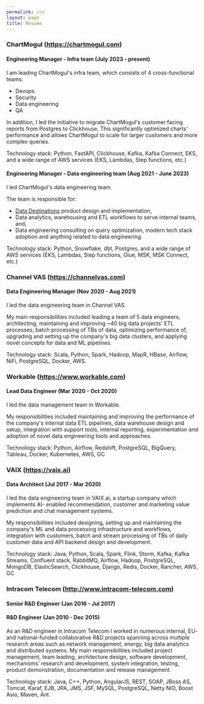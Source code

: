 ```yaml
---
permalink: /cv
layout: page
title: Resume
---
```


### ChartMogul (https://chartmogul.com)
#### Engineering Manager - Infra team (July 2023 - present)

I am leading ChartMogul's infra team, which consists of 4 cross-functional teams: 
- Devops
- Security
- Data engineering
- QA

In addition, I led the initiative to migrate ChartMogul's customer facing reports from Postgres to Clickhouse. This significantly optimized charts' performance and allows ChartMogul to scale for larger customers and more complex queries.

Technology stack: Python, FastAPI, Clickhouse, Kafka, Kafka Connect, EKS, and a wide range of AWS services (EKS, Lambdas, Step functions, etc.)

#### Engineering Manager - Data engineering team (Aug 2021 - June 2023)

I led ChartMogul's data engineering team.  

The team is responsible for: 
 - [Data Destinations](https://chartmogul.com/features/#data-output) product design and implementation, 
 - Data analytics, warehousing and ETL workflows to serve internal teams, and,
 - Data engineering consulting on query optimization, modern tech stack adoption and anything related to data engineering. 

Technology stack: Python, Snowflake, dbt, Postgres, and a wide range of AWS services (EKS, Lambdas, Step functions, Glue, MSK, MSK Connect, etc.)

### Channel VAS (https://channelvas.com)
#### Data Engineering Manager (Nov 2020 - Aug 2021)

I led the data engineering team in Channel VAS. 

My main responsibilities included leading a team of 5 data engineers, architecting, maintaining and improving ~40 big data projects' ETL processes, batch processing of TBs of data, optimizing performance of, upgrading and setting up the company's big data clusters, and applying novel concepts for data and ML pipelines.

Technology stack: Scala, Python, Spark, Hadoop, MapR, HBase, Airflow, NiFi, PostgreSQL, Docker, AWS.

### Workable (https://www.workable.com)
#### Lead Data Engineer (Mar 2020 - Oct 2020)

I led the data management team in Workable. 

My responsibilities included maintaining and improving the performance of the company's internal data ETL pipelines, data warehouse design and setup, integration with support tools, internal reporting, experimentation and adoption of novel data engineering tools and approaches.

Technology stack: Python, Airflow, Redshift, PostgreSQL, BigQuery, Tableau, Docker, Kubernetes, AWS, GC

### VAIX (https://vaix.ai)
#### Data Architect (Jul 2017 - Mar 2020)

I led the data engineering team in VAIX.ai, a startup company which implements AI- enabled recommendation, customer and marketing value prediction and chat management systems. 

My responsibilities included designing, setting up and maintaining the company's ML and data processing infrastructure and workflows, integration with customers, batch and stream processing of TBs of daily customer data and API backend design and development.

Technology stack: Java, Python, Scala, Spark, Flink, Storm, Kafka, Kafka Streams, Confluent stack, RabbitMQ, Airflow, Hadoop, PostgreSQL, MongoDB, ElasticSearch, Clickhouse, Django, Redis, Docker, Rancher, AWS, GC

### Intracom Telecom (http://www.intracom-telecom.com)
#### Senior R&D Engineer (Jan 2016 - Jul 2017)
#### R&D Engineer (Jan 2010 - Dec 2015)

As an R&D engineer in Intracom Telecom I worked in numerous internal, EU- and national-funded collaborative R&D projects spanning across multiple research areas such as network management, energy, big data analytics and distributed systems. My main responsibilities included project management, team leading, architecture design, software development, mechanisms’ research and development, system integration, testing, product demonstration, documentation and release management. 

Technology stack: Java, C++, Python, AngularJS, REST, SOAP, JBoss AS, Tomcat, Karaf, EJB, JPA, JMS, JSF, MySQL, PostgreSQL, Netty NIO, Boost Asio, Maven, Ant
